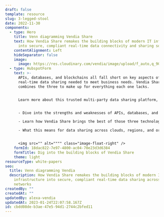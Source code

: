 ```yaml
---
draft: false
template: resource
slug: 3-legged-stool
date: 2022-11-30
components:
  - type: Hero
    title: Venn diagramming Vendia Share
    text: How Vendia Share remakes the building blocks of modern IT infrastructure
      into secure, compliant real-time data connectivity and sharing solutions
    contentAlignment: Left
    hideSeparator: false
    image:
      image: https://res.cloudinary.com/vendia/image/upload/f_auto,q_90/v1671579983/Website/Iso/Rocket_huqunj.png
  - type: HubspotForm
    text: >-
      APIs, databases, and blockchains all fall short on key aspects of secure,
      real-time data sharing needed to meet business needs. Vendia Share
      combines the three to make up for everything each one lacks.


      Learn more about this trusted multi-party data sharing platform, and its place in your tech stack:


      - Dive into the strengths and weaknesses of APIs, databases, and blockchains

      - Learn how Vendia Share brings the best of those three technologies together

      - What this means for data sharing across clouds, regions, and organizations today and tomorrow


      <img src="" alt="""" class="image-float-right" />
    formId: 18dac822-7e97-4800-ac04-70e23d3d6384
    formTitle: Dig into the building blocks of Vendia Share
    theme: light
resourceType: white-papers
seo:
  title: Venn diagramming Vendia
  description: How Vendia Share remakes the building blocks of modern IT
    infrastructure into secure, compliant real-time data sharing across business
    networks
createdBy: ""
createdAt: ""
updatedBy: alexa-vendia
updatedAt: 2023-01-24T22:07:58.167Z
id: cbdd08de-b3ae-47e5-94d1-2744c2bfed11
---
```

